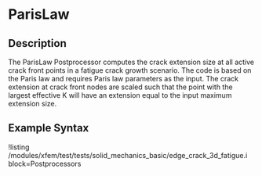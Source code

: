 # ParisLaw

## Description

The ParisLaw Postprocessor computes the crack extension size at all active crack front points in a fatigue crack growth scenario. The code is based on the Paris law and requires Paris law parameters as the input. The crack extension at crack front nodes are scaled such that the point with the largest effective K will have an extension equal to the input maximum extension size.

## Example Syntax

!listing /modules/xfem/test/tests/solid_mechanics_basic/edge_crack_3d_fatigue.i block=Postprocessors
